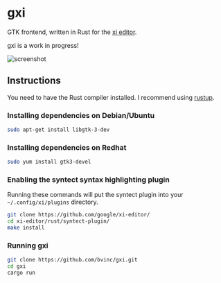 # gxi
GTK frontend, written in Rust for the [xi editor](https://github.com/google/xi-editor).

gxi is a work in progress!

![screenshot](https://raw.githubusercontent.com/bvinc/gxi/master/screenshot.png)

## Instructions

You need to have the Rust compiler installed.  I recommend using [rustup](https://rustup.rs/).

### Installing dependencies on Debian/Ubuntu

```sh
sudo apt-get install libgtk-3-dev
```

### Installing dependencies on Redhat

```sh
sudo yum install gtk3-devel
```

### Enabling the syntect syntax highlighting plugin

Running these commands will put the syntect plugin into your `~/.config/xi/plugins` directory.

```sh
git clone https://github.com/google/xi-editor/
cd xi-editor/rust/syntect-plugin/
make install
```

### Running gxi

```sh
git clone https://github.com/bvinc/gxi.git
cd gxi
cargo run
```
